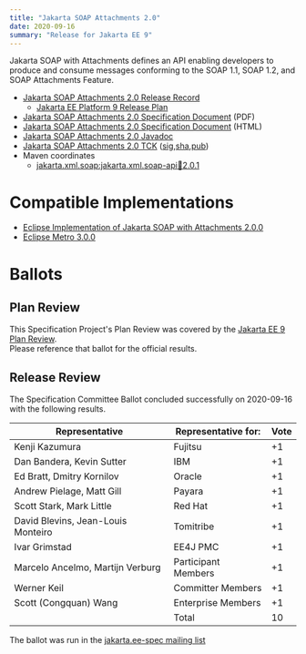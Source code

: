 ```yaml
---
title: "Jakarta SOAP Attachments 2.0"
date: 2020-09-16
summary: "Release for Jakarta EE 9"
---
```

Jakarta SOAP with Attachments defines an API enabling developers to produce
and consume messages conforming to the SOAP 1.1, SOAP 1.2, and SOAP Attachments Feature.

* [Jakarta SOAP Attachments 2.0 Release Record](https://projects.eclipse.org/projects/ee4j.jaxws/releases/2.0-jakarta-soap-attachments)
  * [Jakarta EE Platform 9 Release Plan](https://eclipse-ee4j.github.io/jakartaee-platform/jakartaee9/JakartaEE9ReleasePlan)
* [Jakarta SOAP Attachments 2.0 Specification Document](./jakarta-soap-spec-2.0.pdf) (PDF)
* [Jakarta SOAP Attachments 2.0 Specification Document](./jakarta-soap-spec-2.0.html) (HTML)
* [Jakarta SOAP Attachments 2.0 Javadoc](./apidocs)
* [Jakarta SOAP Attachments 2.0 TCK](https://download.eclipse.org/jakartaee/soap-attachments/2.0/jakarta-soap-tck-2.0.1.zip) ([sig](https://download.eclipse.org/jakartaee/soap-attachments/2.0/jakarta-soap-tck-2.0.1.zip.sig),[sha](https://download.eclipse.org/jakartaee/soap-attachments/2.0/jakarta-soap-tck-2.0.1.zip.sha256),[pub](https://raw.githubusercontent.com/jakartaee/specification-committee/master/jakartaee-spec-committee.pub))
* Maven coordinates
  * [jakarta.xml.soap:jakarta.xml.soap-api:jar:2.0.1](https://search.maven.org/artifact/jakarta.xml.soap/jakarta.xml.soap-api/2.0.1/jar)


# Compatible Implementations

* [Eclipse Implementation of Jakarta SOAP with Attachments 2.0.0](https://eclipse-ee4j.github.io/metro-saaj/)
* [Eclipse Metro 3.0.0](https://eclipse-ee4j.github.io/metro-wsit/)

# Ballots

## Plan Review

[//]: # (For Jakarta EE 9, the Platform Plan Review covered 95% of the Specification Projects.  For those Projects, just use the following statement in this Plan Review section:)

This Specification Project's Plan Review was covered by the [Jakarta EE 9 Plan Review](https://jakarta.ee/specifications/platform/9/).  
Please reference that ballot for the official results.

[//]: # (If your Project was required to do a standalone Plan Review...  You'll need to perform an official Plan Review ballot and record the results here.)

## Release Review

The Specification Committee Ballot concluded successfully on 2020-09-16 with the following results.

| Representative                                 | Representative for: | Vote |
|------------------------------------------------|---------------------|------|
| Kenji Kazumura                                 | Fujitsu             |  +1  |
| Dan Bandera, Kevin Sutter                      | IBM                 |  +1  |
| Ed Bratt, Dmitry Kornilov                      | Oracle              |  +1  |
| Andrew Pielage, Matt Gill                      | Payara              |  +1  |
| Scott Stark, Mark Little                       | Red Hat             |  +1  |
| David Blevins, Jean-Louis Monteiro             | Tomitribe           |  +1  |
| Ivar Grimstad                                  | EE4J PMC            |  +1  |
| Marcelo Ancelmo, Martijn Verburg               | Participant Members |  +1  |
| Werner Keil                                    | Committer Members   |  +1  |
| Scott (Congquan) Wang                          | Enterprise Members  |  +1  |
|                                                | Total               |  10  |

The ballot was run in the [jakarta.ee-spec mailing list](https://www.eclipse.org/lists/jakarta.ee-spec/msg00813.html)
